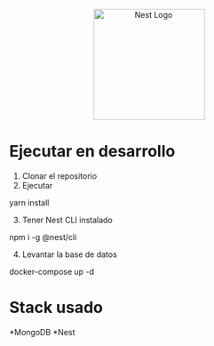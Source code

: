 <p align="center">
  <a href="http://nestjs.com/" target="blank"><img src="https://nestjs.com/img/logo-small.svg" width="200" alt="Nest Logo" /></a>
</p>

# Ejecutar en desarrollo

1. Clonar el repositorio
2. Ejecutar

yarn install

3. Tener Nest CLI instalado

npm i -g @nest/cli

4. Levantar la base de datos

docker-compose up -d

# Stack usado
*MongoDB
*Nest